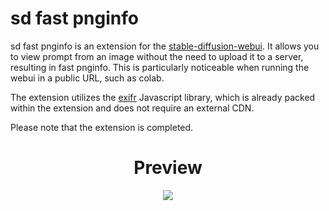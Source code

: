 # sd fast pnginfo

sd fast pnginfo is an extension for the [stable-diffusion-webui](https://github.com/AUTOMATIC1111/stable-diffusion-webui). It allows you to view prompt from an image without the need to upload it to a server, resulting in fast pnginfo. This is particularly noticeable when running the webui in a public URL, such as colab.

The extension utilizes the [exifr](https://mutiny.cz/exifr/) Javascript library, which is already packed within the extension and does not require an external CDN.

Please note that the extension is completed.

<h1 align="center">Preview</h1>
<p align="center">
  <img src="https://github.com/gutris1/sd-fast-pnginfo/blob/e59a97f28d20397da5b78bdd6a8a79299cf139f1/preview.gif">
</p>
